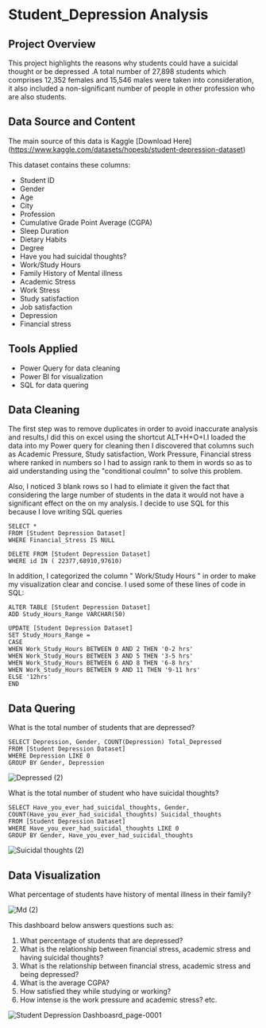# Student_Depression Analysis

## Project Overview
This project highlights the reasons why students could have a suicidal thought or be depressed .A total number of  27,898 students which comprises 12,352 females and 15,546 males were taken into consideration, it also included a non-significant number of people in other profession who are also students.

## Data Source and Content 

The main source of this data is Kaggle [Download Here] (https://www.kaggle.com/datasets/hopesb/student-depression-dataset)

This dataset contains these columns:
   * Student ID
   * Gender
   * Age
   * City
   * Profession
   * Cumulative Grade Point Average (CGPA)
   * Sleep Duration
   * Dietary Habits
   * Degree
   * Have you had suicidal thoughts?
   * Work/Study Hours
   * Family History of Mental illness
   * Academic Stress
   * Work Stress
   * Study satisfaction
   * Job satisfaction
   * Depression
   * Financial stress

## Tools Applied

* Power Query for data cleaning
* Power BI for visualization
* SQL for data quering

## Data Cleaning 
The first step was to remove duplicates in order to avoid inaccurate analysis and results,I did this on excel using the shortcut ALT+H+O+I.I loaded the data into my Power query for cleaning then I discovered that columns such as Academic Pressure, Study satisfaction, Work Pressure, Financial stress where ranked in numbers so I had to assign rank to them in words so as to aid understanding using the "conditional coulmn" to solve this problem.

Also, I noticed 3 blank rows so I had to elimiate it given the fact that considering the large number of students in the data it would not have a significant effect on the on my analysis. I decide to use SQL for this because I love writing SQL queries

```
SELECT *
FROM [Student Depression Dataset]
WHERE Financial_Stress IS NULL

DELETE FROM [Student Depression Dataset]
WHERE id IN ( 22377,68910,97610)

```

In addition, I categorized the column " Work/Study Hours " in order to make my visualization clear and concise. I used some of these lines of code in SQL:

```
ALTER TABLE [Student Depression Dataset]
ADD Study_Hours_Range VARCHAR(50)

UPDATE [Student Depression Dataset]
SET Study_Hours_Range = 
CASE
WHEN Work_Study_Hours BETWEEN 0 AND 2 THEN '0-2 hrs'
WHEN Work_Study_Hours BETWEEN 3 AND 5 THEN '3-5 hrs'
WHEN Work_Study_Hours BETWEEN 6 AND 8 THEN '6-8 hrs'
WHEN Work_Study_Hours BETWEEN 9 AND 11 THEN '9-11 hrs'
ELSE '12hrs'
END

```
 
## Data Quering

What is the total number of students that are depressed?

```
SELECT Depression, Gender, COUNT(Depression) Total_Depressed
FROM [Student Depression Dataset]
WHERE Depression LIKE 0
GROUP BY Gender, Depression

```

![Depressed (2)](https://github.com/user-attachments/assets/0db32ef7-8765-486e-9cd4-cd8ee9c2a4df)

What is the total number of student who have suicidal thoughts?

```
SELECT Have_you_ever_had_suicidal_thoughts, Gender, COUNT(Have_you_ever_had_suicidal_thoughts) Suicidal_thoughts
FROM [Student Depression Dataset]
WHERE Have_you_ever_had_suicidal_thoughts LIKE 0
GROUP BY Gender, Have_you_ever_had_suicidal_thoughts

```

![Suicidal thoughts (2)](https://github.com/user-attachments/assets/c20c1ed7-81bd-4b55-a553-cf169e4cd4e5)

## Data Visualization

What percentage of students have history of mental illness in their family?

![Md (2)](https://github.com/user-attachments/assets/826d53bb-30fc-4e2a-95d3-36aae67a599a)

This dashboard below answers questions such as:

1. What percentage of students that are depressed?
2. What is the relationship between financial stress, academic stress and having suicidal thoughts?
3. What is the relationship between financial stress, academic stress and being depressed?
4. What is the average CGPA?
5. How satisfied they while studying or working?
6. How intense is the work pressure and academic stress? etc.

![Student Depression Dashboasrd_page-0001](https://github.com/user-attachments/assets/144a6888-08cf-4591-a10d-1485ff01388b)
